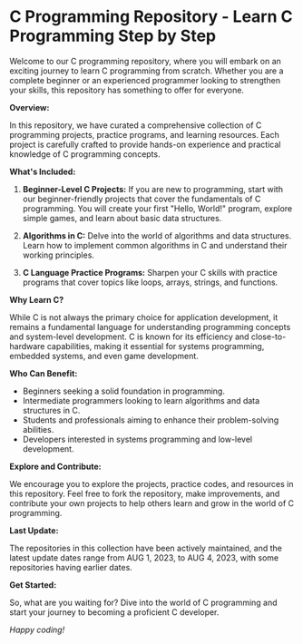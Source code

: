 # C Programming Repository - Learn C Programming Step by Step


Welcome to our C programming repository, where you will embark on an exciting journey to learn C programming from scratch. Whether you are a complete beginner or an experienced programmer looking to strengthen your skills, this repository has something to offer for everyone.

**Overview:**

In this repository, we have curated a comprehensive collection of C programming projects, practice programs, and learning resources. Each project is carefully crafted to provide hands-on experience and practical knowledge of C programming concepts.

**What's Included:**

1. **Beginner-Level C Projects:** If you are new to programming, start with our beginner-friendly projects that cover the fundamentals of C programming. You will create your first "Hello, World!" program, explore simple games, and learn about basic data structures.

2. **Algorithms in C:** Delve into the world of algorithms and data structures. Learn how to implement common algorithms in C and understand their working principles.


3. **C Language Practice Programs:** Sharpen your C skills with practice programs that cover topics like loops, arrays, strings, and functions.



**Why Learn C?**

While C is not always the primary choice for application development, it remains a fundamental language for understanding programming concepts and system-level development. C is known for its efficiency and close-to-hardware capabilities, making it essential for systems programming, embedded systems, and even game development.

**Who Can Benefit:**

- Beginners seeking a solid foundation in programming.
- Intermediate programmers looking to learn algorithms and data structures in C.
- Students and professionals aiming to enhance their problem-solving abilities.
- Developers interested in systems programming and low-level development.

**Explore and Contribute:**

We encourage you to explore the projects, practice codes, and resources in this repository. Feel free to fork the repository, make improvements, and contribute your own projects to help others learn and grow in the world of C programming.

**Last Update:**

The repositories in this collection have been actively maintained, and the latest update dates range from AUG 1, 2023, to AUG 4, 2023, with some repositories having earlier dates.

**Get Started:**

So, what are you waiting for? Dive into the world of C programming and start your journey to becoming a proficient C developer.

*Happy coding!*

